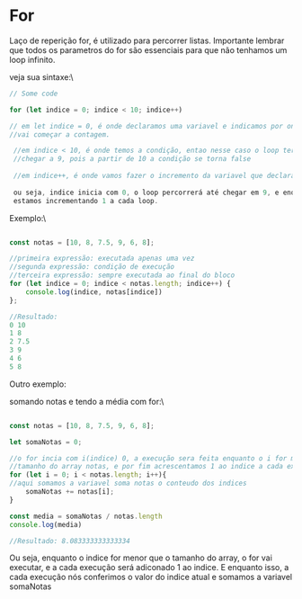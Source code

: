 # For

Laço de reperição for, é utilizado para percorrer listas. Importante lembrar que todos os parametros do for são essenciais para que não tenhamos um loop infinito.

veja sua sintaxe:\


```javascript
// Some code

for (let indice = 0; indice < 10; indice++)

// em let indice = 0, é onde declaramos uma variavel e indicamos por onde 
//vai começar a contagem.

 //em indice < 10, é onde temos a condição, entao nesse caso o loop termina quando 
 //chegar a 9, pois a partir de 10 a condição se torna false
 
 //em indice++, é onde vamos fazer o incremento da variavel que declaramos
 
 ou seja, indice inicia com 0, o loop percorrerá até chegar em 9, e enquanto isso
 estamos incrementando 1 a cada loop.
```

Exemplo:\


```javascript

const notas = [10, 8, 7.5, 9, 6, 8];

//primeira expressão: executada apenas uma vez
//segunda expressão: condição de execução
//terceira expressão: sempre executada ao final do bloco
for (let indice = 0; indice < notas.length; indice++) {
    console.log(indice, notas[indice])
};

//Resultado:
0 10
1 8
2 7.5
3 9
4 6
5 8
```



Outro exemplo:

somando notas e tendo a média com for:\


```javascript

const notas = [10, 8, 7.5, 9, 6, 8];

let somaNotas = 0;

//o for incia com i(indice) 0, a execução sera feita enquanto o i for menos que o 
//tamanho do array notas, e por fim acrescentamos 1 ao indice a cada execução. 
for (let i = 0; i < notas.length; i++){
//aqui somamos a variavel soma notas o conteudo dos indices
    somaNotas += notas[i];
}

const media = somaNotas / notas.length
console.log(media)

//Resultado: 8.083333333333334


```

Ou seja, enquanto o indice for menor que o tamanho do array, o for vai executar, e a cada execução será adiconado 1 ao indice. E enquanto isso, a cada execução nós conferimos o valor do indice atual e somamos a variavel somaNotas
